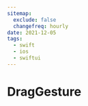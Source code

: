 ```yaml
---
sitemap:
  exclude: false
  changefreq: hourly
date: 2021-12-05
tags:
  - swift
  - ios
  - swiftui
---
```


# DragGesture
